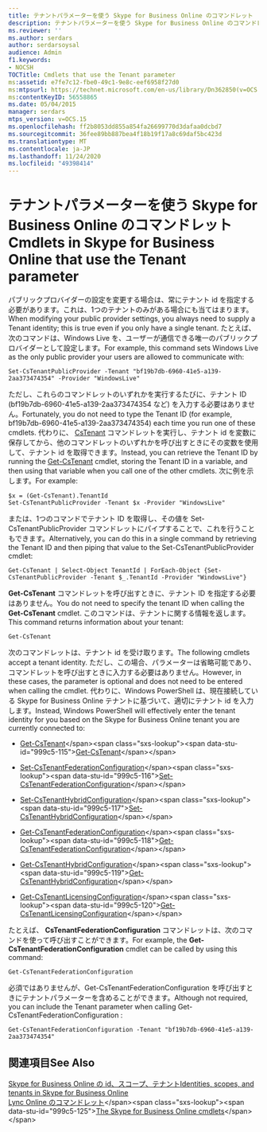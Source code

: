 ```yaml
---
title: テナントパラメーターを使う Skype for Business Online のコマンドレット
description: テナントパラメーターを使う Skype for Business Online のコマンドレット。
ms.reviewer: ''
ms.author: serdars
author: serdarsoysal
audience: Admin
f1.keywords:
- NOCSH
TOCTitle: Cmdlets that use the Tenant parameter
ms:assetid: e7fe7c12-fbe0-49c1-9e8c-eef6958f27d0
ms:mtpsurl: https://technet.microsoft.com/en-us/library/Dn362850(v=OCS.15)
ms:contentKeyID: 56558865
ms.date: 05/04/2015
manager: serdars
mtps_version: v=OCS.15
ms.openlocfilehash: ff2b8053dd855a854fa26699770d3dafaa0dcbd7
ms.sourcegitcommit: 36fee89bb887bea4f18b19f17a8c69daf5bc423d
ms.translationtype: MT
ms.contentlocale: ja-JP
ms.lasthandoff: 11/24/2020
ms.locfileid: "49398414"
---
```

# <a name="cmdlets-in-skype-for-business-online-that-use-the-tenant-parameter"></a><span data-ttu-id="999c5-103">テナントパラメーターを使う Skype for Business Online のコマンドレット</span><span class="sxs-lookup"><span data-stu-id="999c5-103">Cmdlets in Skype for Business Online that use the Tenant parameter</span></span>

 


<span data-ttu-id="999c5-104">パブリックプロバイダーの設定を変更する場合は、常にテナント id を指定する必要があります。これは、1つのテナントのみがある場合にも当てはまります。</span><span class="sxs-lookup"><span data-stu-id="999c5-104">When modifying your public provider settings, you always need to supply a Tenant identity; this is true even if you only have a single tenant.</span></span> <span data-ttu-id="999c5-105">たとえば、次のコマンドは、Windows Live を、ユーザーが通信できる唯一のパブリックプロバイダーとして設定します。</span><span class="sxs-lookup"><span data-stu-id="999c5-105">For example, this command sets Windows Live as the only public provider your users are allowed to communicate with:</span></span>

    Set-CsTenantPublicProvider -Tenant "bf19b7db-6960-41e5-a139-2aa373474354" -Provider "WindowsLive"

<span data-ttu-id="999c5-106">ただし、これらのコマンドレットのいずれかを実行するたびに、テナント ID (bf19b7db-6960-41e5-a139-2aa373474354 など) を入力する必要はありません。</span><span class="sxs-lookup"><span data-stu-id="999c5-106">Fortunately, you do not need to type the Tenant ID (for example, bf19b7db-6960-41e5-a139-2aa373474354) each time you run one of these cmdlets.</span></span> <span data-ttu-id="999c5-107">代わりに、 [CsTenant](https://technet.microsoft.com/library/jj994044\(v=ocs.15\)) コマンドレットを実行し、テナント id を変数に保存してから、他のコマンドレットのいずれかを呼び出すときにその変数を使用して、テナント id を取得できます。</span><span class="sxs-lookup"><span data-stu-id="999c5-107">Instead, you can retrieve the Tenant ID by running the [Get-CsTenant](https://technet.microsoft.com/library/jj994044\(v=ocs.15\)) cmdlet, storing the Tenant ID in a variable, and then using that variable when you call one of the other cmdlets.</span></span> <span data-ttu-id="999c5-108">次に例を示します。</span><span class="sxs-lookup"><span data-stu-id="999c5-108">For example:</span></span>

    $x = (Get-CsTenant).TenantId
    Set-CsTenantPublicProvider -Tenant $x -Provider "WindowsLive"

<span data-ttu-id="999c5-109">または、1つのコマンドでテナント ID を取得し、その値を Set-CsTenantPublicProvider コマンドレットにパイプすることで、これを行うこともできます。</span><span class="sxs-lookup"><span data-stu-id="999c5-109">Alternatively, you can do this in a single command by retrieving the Tenant ID and then piping that value to the Set-CsTenantPublicProvider cmdlet:</span></span>

    Get-CsTenant | Select-Object TenantId | ForEach-Object {Set-CsTenantPublicProvider -Tenant $_.TenantId -Provider "WindowsLive"}

<span data-ttu-id="999c5-110">**Get-CsTenant** コマンドレットを呼び出すときに、テナント ID を指定する必要はありません。</span><span class="sxs-lookup"><span data-stu-id="999c5-110">You do not need to specify the tenant ID when calling the **Get-CsTenant** cmdlet.</span></span> <span data-ttu-id="999c5-111">このコマンドは、テナントに関する情報を返します。</span><span class="sxs-lookup"><span data-stu-id="999c5-111">This command returns information about your tenant:</span></span>

    Get-CsTenant

<span data-ttu-id="999c5-112">次のコマンドレットは、テナント id を受け取ります。</span><span class="sxs-lookup"><span data-stu-id="999c5-112">The following cmdlets accept a tenant identity.</span></span> <span data-ttu-id="999c5-113">ただし、この場合、パラメーターは省略可能であり、コマンドレットを呼び出すときに入力する必要はありません。</span><span class="sxs-lookup"><span data-stu-id="999c5-113">However, in these cases, the parameter is optional and does not need to be entered when calling the cmdlet.</span></span> <span data-ttu-id="999c5-114">代わりに、Windows PowerShell は、現在接続している Skype for Business Online テナントに基づいて、適切にテナント id を入力します。</span><span class="sxs-lookup"><span data-stu-id="999c5-114">Instead, Windows PowerShell will effectively enter the tenant identity for you based on the Skype for Business Online tenant you are currently connected to:</span></span>

  - <span data-ttu-id="999c5-115">[Get-CsTenant](https://technet.microsoft.com/library/jj994044\(v=ocs.15\))</span><span class="sxs-lookup"><span data-stu-id="999c5-115">[Get-CsTenant](https://technet.microsoft.com/library/jj994044\(v=ocs.15\))</span></span>

  - <span data-ttu-id="999c5-116">[Set-CsTenantFederationConfiguration](https://technet.microsoft.com/library/jj994080\(v=ocs.15\))</span><span class="sxs-lookup"><span data-stu-id="999c5-116">[Set-CsTenantFederationConfiguration](https://technet.microsoft.com/library/jj994080\(v=ocs.15\))</span></span>

  - <span data-ttu-id="999c5-117">[Set-CsTenantHybridConfiguration](https://technet.microsoft.com/library/jj994046\(v=ocs.15\))</span><span class="sxs-lookup"><span data-stu-id="999c5-117">[Set-CsTenantHybridConfiguration](https://technet.microsoft.com/library/jj994046\(v=ocs.15\))</span></span>

  - <span data-ttu-id="999c5-118">[Get-CsTenantFederationConfiguration](https://technet.microsoft.com/library/jj994072\(v=ocs.15\))</span><span class="sxs-lookup"><span data-stu-id="999c5-118">[Get-CsTenantFederationConfiguration](https://technet.microsoft.com/library/jj994072\(v=ocs.15\))</span></span>

  - <span data-ttu-id="999c5-119">[Get-CsTenantHybridConfiguration](https://technet.microsoft.com/library/jj994034\(v=ocs.15\))</span><span class="sxs-lookup"><span data-stu-id="999c5-119">[Get-CsTenantHybridConfiguration](https://technet.microsoft.com/library/jj994034\(v=ocs.15\))</span></span>

  - <span data-ttu-id="999c5-120">[Get-CsTenantLicensingConfiguration](https://technet.microsoft.com/library/dn362770\(v=ocs.15\))</span><span class="sxs-lookup"><span data-stu-id="999c5-120">[Get-CsTenantLicensingConfiguration](https://technet.microsoft.com/library/dn362770\(v=ocs.15\))</span></span>

<span data-ttu-id="999c5-121">たとえば、 **CsTenantFederationConfiguration** コマンドレットは、次のコマンドを使って呼び出すことができます。</span><span class="sxs-lookup"><span data-stu-id="999c5-121">For example, the **Get-CsTenantFederationConfiguration** cmdlet can be called by using this command:</span></span>

    Get-CsTenantFederationConfiguration

<span data-ttu-id="999c5-122">必須ではありませんが、Get-CsTenantFederationConfiguration を呼び出すときにテナントパラメーターを含めることができます。</span><span class="sxs-lookup"><span data-stu-id="999c5-122">Although not required, you can include the Tenant parameter when calling Get-CsTenantFederationConfiguration :</span></span>

    Get-CsTenantFederationConfiguration -Tenant "bf19b7db-6960-41e5-a139-2aa373474354"

## <a name="see-also"></a><span data-ttu-id="999c5-123">関連項目</span><span class="sxs-lookup"><span data-stu-id="999c5-123">See Also</span></span>


[<span data-ttu-id="999c5-124">Skype for Business Online の id、スコープ、テナント</span><span class="sxs-lookup"><span data-stu-id="999c5-124">Identities, scopes, and tenants in Skype for Business Online</span></span>](identities-scopes-and-tenants-in-skype-for-business-online.md)  
<span data-ttu-id="999c5-125">[Lync Online のコマンドレット](https://technet.microsoft.com/library/dn362817\(v=ocs.15\))</span><span class="sxs-lookup"><span data-stu-id="999c5-125">[The Skype for Business Online cmdlets](https://technet.microsoft.com/library/dn362817\(v=ocs.15\))</span></span>

